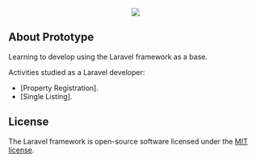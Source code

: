 <p align="center"><img src="https://laravel.com/assets/img/components/logo-laravel.svg"></p>

## About Prototype

Learning to develop using the Laravel framework as a base.

Activities studied as a Laravel developer:

- [Property Registration].
- [Single Listing].


## License

The Laravel framework is open-source software licensed under the [MIT license](https://opensource.org/licenses/MIT).
